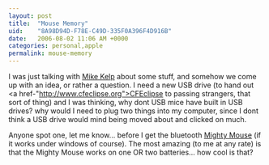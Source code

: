 ```yaml
---
layout: post
title:  "Mouse Memory"
uid:	"8A98D94D-F78E-C49D-335F0A396F4D916B"
date:   2006-08-02 11:06 AM +0000
categories: personal,apple
permalink: mouse-memory
---
```

I was just talking with <a href="http://www.edomgroup.com/blog">Mike Kelp</a> about some stuff, and somehow we come up with an idea, or rather a question. I need a new USB drive (to hand out <a href-"http://www.cfeclipse.org">CFEclipse</a> to passing strangers, that sort of thing) and I was thinking, why dont USB mice have built in USB drives? why would I need to plug two things into my computer, since I dont think a USB drive would mind being moved about and clicked on much.

Anyone spot one, let me know... before I get the bluetooth <a href="http://www.apple.com/mightymouse/">Mighty Mouse</a> (if it works under windows of course). The most amazing (to me at any rate) is that the Mighty Mouse works on one OR two batteries... how cool is that?